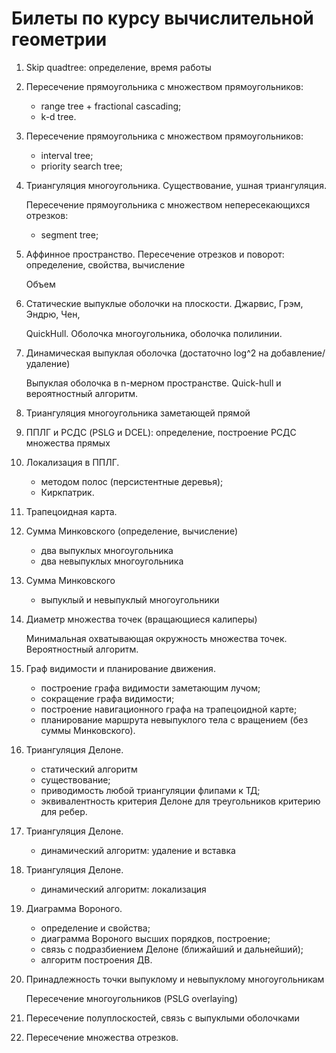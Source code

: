 # Билеты по курсу вычислительной геометрии

1. Skip quadtree: определение, время работы
2. Пересечение прямоугольника с множеством прямоугольников:
    - range tree + fractional cascading;
    - k-d tree.
3. Пересечение прямоугольника с множеством прямоугольников:
    - interval tree;
    - priority search tree;
4. Триангуляция многоугольника. Существование, ушная триангуляция.
   
   Пересечение прямоугольника с множеством непересекающихся отрезков:
    - segment tree;
5. Аффинное пространство. Пересечение отрезков и поворот: определение, свойства, вычисление
   
   Объем
6. Статические выпуклые оболочки на плоскости.
Джарвис, Грэм, Эндрю, Чен,
   
   QuickHull. Оболочка многоугольника, оболочка полилинии.
7. Динамическая выпуклая оболочка (достаточно log^2 на добавление/удаление)
   
   Выпуклая оболочка в n-мерном пространстве. Quick-hull и вероятностный алгоритм.
8. Триангуляция многоугольника заметающей прямой
9. ППЛГ и РСДС (PSLG и DCEL): определение, построение РСДС множества прямых
10. Локализация в ППЛГ.
    - методом полос (персистентные деревья);
    - Киркпатрик.
11. Трапецоидная карта.
12. Сумма Минковского (определение, вычисление)
    - два выпуклых многоугольника
    - два невыпуклых многоугольника
13. Сумма Минковского
    - выпуклый и невыпуклый многоугольники
14. Диаметр множества точек (вращающиеся калиперы)
    
    Минимальная охватывающая окружность множества точек. Вероятностный алгоритм.
15. Граф видимости и планирование движения.
    - построение графа видимости заметающим лучом;
    - сокращение графа видимости;
    - построение навигационного графа на трапецоидной карте;
    - планирование маршрута невыпуклого тела с вращением (без суммы Минковского).
16. Триангуляция Делоне.
    - статический алгоритм
    - существование;
    - приводимость любой триангуляции флипами к ТД;
    - эквивалентность критерия Делоне для треугольников критерию для ребер.
17. Триангуляция Делоне.
    - динамический алгоритм: удаление и вставка
18. Триангуляция Делоне.
    - динамический алгоритм: локализация
19. Диаграмма Вороного.
    - определение и свойства;
    - диаграмма Вороного высших порядков, построение;
    - связь с подразбиением Делоне (ближайший и дальнейший);
    - алгоритм построения ДВ.
20. Принадлежность точки выпуклому и невыпуклому многоугольникам
    
    Пересечение многоугольников (PSLG overlaying)
21. Пересечение полуплоскостей, связь с выпуклыми оболочками
22. Пересечение множества отрезков.
